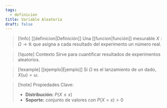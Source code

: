 ```yaml
---
tags:
  - definicion
title: Variable Aleatoria
draft: false
---
```

> [!info] [[definicion|Definición]]
> Una [[funcion|función]] mesurable $X: \Omega \to \mathbb{R}$ que asigna a cada resultado del experimento un número real.

> [!quote] Contexto
> Sirve para cuantificar resultados de experimentos aleatorios.

> [!example] [[ejemplo|Ejemplo]]
> Si $\Omega$ es el lanzamiento de un dado, $X(\omega) = \omega$.  

> [!note] Propiedades Clave:
> - **Distribución:** $P(X \le x)$
> - **Soporte:** conjunto de valores con $P(X = x) > 0$